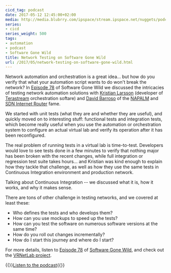 ```yaml
---
cicd_tag: podcast
date: 2017-05-12 12:45:00+02:00
media: http://media.blubrry.com/ipspace/stream.ipspace.net/nuggets/podcast/Show_78-Network_Testing.mp3
series:
- cicd
series_weight: 500
tags:
- automation
- podcast
- Software Gone Wild
title: Network Testing on Software Gone Wild
url: /2017/05/network-testing-on-software-gone-wild.html
---
```

Network automation and orchestration is a great idea... but how do you verify that what your automation script wants to do won't break the network? In [Episode 78](http://media.blubrry.com/ipspace/stream.ipspace.net/nuggets/podcast/Show_78-Network_Testing.mp3) of Software Gone Wild we discussed the intricacies of testing network automation solutions with [Kristian Larsson](https://twitter.com/plajjan) (developer of [Terastream](/2013/11/terastream-part-2-lightweight-4over6.html) orchestration softare) and [David Barroso](http://www.ipspace.net/Author:David_Barroso) of the [NAPALM](/search?q=napalm) and [SDN Internet Router](/search?q=sdn+internet+router) fame.
<!--more-->
We started with unit tests (what they are and whether they are useful), and quickly moved on to interesting stuff: functional tests and integration tests, which become really useful when you use the automation or orchestration system to configure an actual virtual lab and verify its operation after it has been reconfigured.

The real problem of running tests in a virtual lab is time-to-test. Developers would love to see tests done in a few minutes to verify that nothing major has been broken with the recent changes, while full integration or regression test suite takes hours... and Kristian was kind enough to explain how they tackle that challenge, as well as how they use the same tests in Continuous Integration environment and production network.

Talking about Continuous Integration -- we discussed what it is, how it works, and why it makes sense.

There are tons of other challenge in testing networks, and we covered at least these:

-   Who defines the tests and who develops them?
-   How can you use mockups to speed up the tests?
-   How can you test the software on numerous software versions at the same time?
-   How do you roll out changes incrementally?
-   How do I start this journey and where do I start?

For more details, listen to [Episode 78](http://media.blubrry.com/ipspace/stream.ipspace.net/nuggets/podcast/Show_78-Network_Testing.mp3) of [Software Gone Wild](http://www.ipspace.net/Podcast/Software_Gone_Wild), and check out the [VRNetLab project](https://github.com/plajjan/vrnetlab).

{{<jump>}}[Listen to the podcast](http://media.blubrry.com/ipspace/stream.ipspace.net/nuggets/podcast/Show_78-Network_Testing.mp3){{</jump>}}

